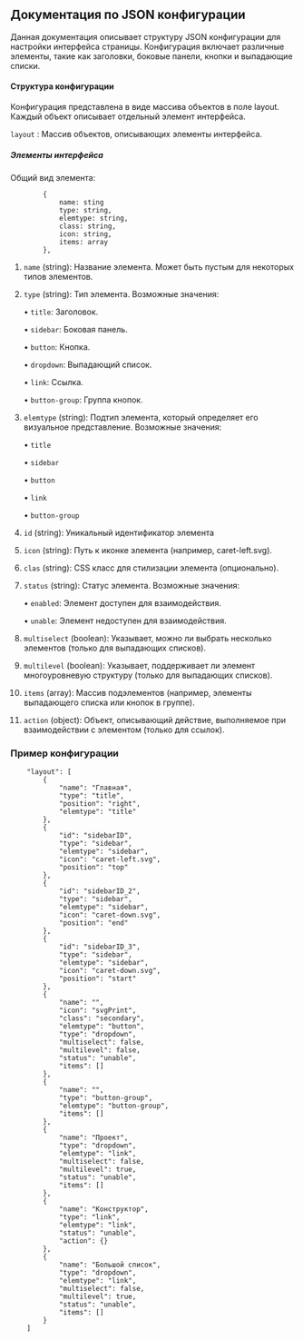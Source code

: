 ## Документация по JSON конфигурации

Данная документация описывает структуру JSON конфигурации для настройки интерфейса страницы. Конфигурация включает различные элементы, такие как заголовки, боковые панели, кнопки и выпадающие списки.

#### Структура конфигурации

Конфигурация представлена в виде массива объектов в поле layout. Каждый объект описывает отдельный элемент интерфейса.

`layout` : Массив объектов, описывающих элементы интерфейса.

##### Элементы интерфейса

Общий вид элемента:

```
        {
        	name: sting
            type: string,
            elemtype: string,
            class: string,
            icon: string,
            items: array
        },
```

1. `name` (string): Название элемента. Может быть пустым для некоторых типов элементов.

2. `type` (string): Тип элемента. Возможные значения:

   • `title`: Заголовок.

   • `sidebar`: Боковая панель.

   • `button`: Кнопка.

   • `dropdown`: Выпадающий список.

   • `link`: Ссылка.

   • `button-group`: Группа кнопок.

3. `elemtype` (string): Подтип элемента, который определяет его визуальное представление. Возможные значения:

	• `title`

	• `sidebar`

	• `button`

	• `link`

	• `button-group`

5. `id` (string): Уникальный идентификатор элемента

6. `icon` (string): Путь к иконке элемента (например, caret-left.svg).

7. `clas` (string): CSS класс для стилизации элемента (опционально).

8. `status` (string): Статус элемента. Возможные значения:

   • `enabled`: Элемент доступен для взаимодействия.

   • `unable`: Элемент недоступен для взаимодействия.

9. `multiselect` (boolean): Указывает, можно ли выбрать несколько элементов (только для выпадающих списков).

10. `multilevel` (boolean): Указывает, поддерживает ли элемент многоуровневую структуру (только для выпадающих списков).

11. `items` (array): Массив подэлементов (например, элементы выпадающего списка или кнопок в группе).

12. `action` (object): Объект, описывающий действие, выполняемое при взаимодействии с элементом (только для ссылок).

### Пример конфигурации
```
    "layout": [
        {
            "name": "Главная",
            "type": "title",
            "position": "right",
            "elemtype": "title"
        },
        {
            "id": "sidebarID",
            "type": "sidebar",
            "elemtype": "sidebar",
            "icon": "caret-left.svg",
            "position": "top"
        },
        {
            "id": "sidebarID_2",
            "type": "sidebar",
            "elemtype": "sidebar",
            "icon": "caret-down.svg",
            "position": "end"
        },
        {
            "id": "sidebarID_3",
            "type": "sidebar",
            "elemtype": "sidebar",
            "icon": "caret-down.svg",
            "position": "start"
        },
        {
            "name": "",
            "icon": "svgPrint",
            "class": "secondary",
            "elemtype": "button",
            "type": "dropdown",
            "multiselect": false,
            "multilevel": false,
            "status": "unable",
            "items": []
        },
        {
            "name": "",
            "type": "button-group",
            "elemtype": "button-group",
            "items": []
        },
        {
            "name": "Проект",
            "type": "dropdown",
            "elemtype": "link",
            "multiselect": false,
            "multilevel": true,
            "status": "unable",
            "items": []
        },
        {
            "name": "Конструктор",
            "type": "link",
            "elemtype": "link",
            "status": "unable",
            "action": {}
        },
        {
            "name": "Большой список",
            "type": "dropdown",
            "elemtype": "link",
            "multiselect": false,
            "multilevel": true,
            "status": "unable",
            "items": []
        }
    ]
```

